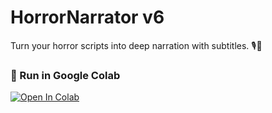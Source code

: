 # HorrorNarrator v6

Turn your horror scripts into deep narration with subtitles. 🎙️👻

### 🚀 Run in Google Colab  
[![Open In Colab](https://colab.research.google.com/assets/colab-badge.svg)](https://colab.research.google.com/github/jxstandy/HorrorNarrator_v6/blob/main/HorrorNarrator_v6.ipynb)
